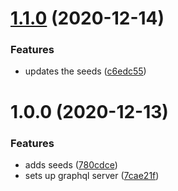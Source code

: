 # [1.1.0](https://github.com/kieranroneill/valkyrie/compare/v1.0.0...v1.1.0) (2020-12-14)


### Features

* updates the seeds ([c6edc55](https://github.com/kieranroneill/valkyrie/commit/c6edc55b54c3931cd026514e956ec7d174702f21))

# 1.0.0 (2020-12-13)


### Features

* adds seeds ([780cdce](https://github.com/kieranroneill/valkyrie/commit/780cdcec01300413176aabfa2f51745d82129787))
* sets up graphql server ([7cae21f](https://github.com/kieranroneill/valkyrie/commit/7cae21fe09963a856eb6821110d4aa5f82b36467))
